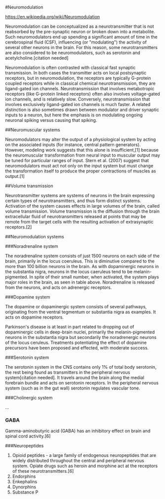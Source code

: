 #Neuromodulation

https://en.wikipedia.org/wiki/Neuromodulation

Neuromodulation can be conceptualized as a neurotransmitter that is not reabsorbed by the pre-synaptic neuron or broken down into a metabolite. Such neuromodulators end up spending a significant amount of time in the cerebrospinal fluid (CSF), influencing (or "modulating") the activity of several other neurons in the brain. For this reason, some neurotransmitters are also considered to be neuromodulators, such as serotonin and acetylcholine.[citation needed]

Neuromodulation is often contrasted with classical fast synaptic transmission. In both cases the transmitter acts on local postsynaptic receptors, but in neuromodulation, the receptors are typically G-protein coupled receptors while in classical chemical neurotransmission, they are ligand-gated ion channels. Neurotransmission that involves metabotropic receptors (like G-protein linked receptors) often also involves voltage-gated ion channels, and is relatively slow. Conversely, neurotransmission that involves exclusively ligand-gated ion channels is much faster. A related distinction is also sometimes drawn between modulator and driver synaptic inputs to a neuron, but here the emphasis is on modulating ongoing neuronal spiking versus causing that spiking.

##Neuromuscular systems

Neuromodulators may alter the output of a physiological system by acting on the associated inputs (for instance, central pattern generators). However, modeling work suggests that this alone is insufficient,[1] because the neuromuscular transformation from neural input to muscular output may be tuned for particular ranges of input. Stern et al. (2007) suggest that neuromodulators must act not only on the input system but must change the transformation itself to produce the proper contractions of muscles as output.[1]

##Volume transmission

Neurotransmitter systems are systems of neurons in the brain expressing certain types of neurotransmitters, and thus form distinct systems. Activation of the system causes effects in large volumes of the brain, called volume transmission. Volume transmission is the diffusion through the brain extracellular fluid of neurotransmitters released at points that may be remote from the target cells with the resulting activation of extrasynaptic receptors.[2]

##Neuromodulation systems

###Noradrenaline system

The noradrenaline system consists of just 1500 neurons on each side of the brain, primarily in the locus coeruleus. This is diminutive compared to the more than 100 billion neurons in the brain. As with dopaminergic neurons in the substantia nigra, neurons in the locus caeruleus tend to be melanin-pigmented. In spite of their small number, when activated, the system plays major roles in the brain, as seen in table above. Noradrenaline is released from the neurons, and acts on adrenergic receptors.

###Dopamine system

The dopamine or dopaminergic system consists of several pathways, originating from the ventral tegmentum or substantia nigra as examples. It acts on dopamine receptors.

Parkinson's disease is at least in part related to dropping out of dopaminergic cells in deep-brain nuclei, primarily the melanin-pigmented neurons in the substantia nigra but secondarily the noradrenergic neurons of the locus ceruleus. Treatments potentiating the effect of dopamine precursors have been proposed and effected, with moderate success.

###Serotonin system

The serotonin system in the CNS contains only 1% of total body serotonin, the rest being found as transmitters in the peripheral nervous system[citation needed]. It travels around the brain along the medial forebrain bundle and acts on serotonin receptors. In the peripheral nervous system (such as in the gut wall) serotonin regulates vascular tone.

###Cholinergic system

...

### GABA

Gamma-aminobutyric acid (GABA) has an inhibitory effect on brain and spinal cord activity.[6]

###Neuropeptides

1. Opioid peptides - a large family of endogenous neuropeptides that are widely distributed throughout the central and peripheral nervous system. Opiate drugs such as heroin and morphine act at the receptors of these neurotransmitters.[6]
  2. Endorphins
  2. Enkephalins
  2. Dynorphins
1. Substance P
